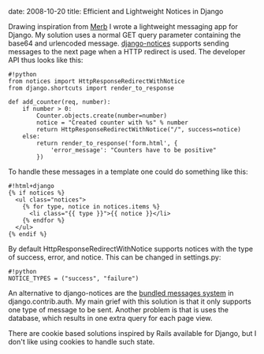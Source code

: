 date: 2008-10-20
title: Efficient and Lightweight Notices in Django

Drawing inspiration from [Merb][mer] I wrote a lightweight messaging app for
Django. My solution uses a normal GET query parameter
containing the base64 and urlencoded message.
[django-notices][not] supports sending messages to the next page when
a HTTP redirect is used. The developer API thus looks like this:

    #!python
    from notices import HttpResponseRedirectWithNotice
    from django.shortcuts import render_to_response

    def add_counter(req, number):
        if number > 0:
            Counter.objects.create(number=number)
            notice = "Created counter with %s" % number
            return HttpResponseRedirectWithNotice("/", success=notice)
        else:
            return render_to_response('form.html', {
                'error_message': "Counters have to be positive"
            })

To handle these messages in a template one could do something like this:


    #!html+django
    {% if notices %}
      <ul class="notices">
        {% for type, notice in notices.items %}
          <li class="{{ type }}">{{ notice }}</li>
        {% endfor %}
      </ul>
    {% endif %}

By default HttpResponseRedirectWithNotice supports notices with the type
of success, error, and notice. This can be changed in settings.py:

    #!python
    NOTICE_TYPES = ("success", "failure")

An alternative to django-notices are the [bundled messages system][aut]
in django.contrib.auth. My main grief with this solution is
that it only supports one type of message to be sent. Another
problem is that is uses the database, which results in one extra
query for each page view.

There are cookie based solutions inspired by Rails available for
Django, but I don't like using cookies to handle such state.

[mer]: http://github.com/wycats/merb-core/tree/d4003c983169052551eb884f456600fc826bfa55/lib/merb-core/controller/mixins/controller.rb#L117
[not]: http://github.com/uggedal/django-notices
[aut]: http://docs.djangoproject.com/en/dev/topics/auth/#messages
